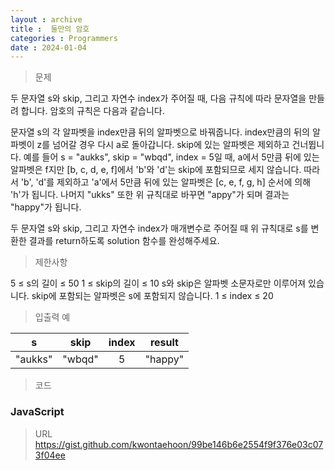 ```yaml
---
layout : archive
title :  둘만의 암호
categories : Programmers
date : 2024-01-04
---
```

> 문제<br>

두 문자열 s와 skip, 그리고 자연수 index가 주어질 때, 다음 규칙에 따라 문자열을 만들려 합니다. 암호의 규칙은 다음과 같습니다.

문자열 s의 각 알파벳을 index만큼 뒤의 알파벳으로 바꿔줍니다.
index만큼의 뒤의 알파벳이 z를 넘어갈 경우 다시 a로 돌아갑니다.
skip에 있는 알파벳은 제외하고 건너뜁니다.
예를 들어 s = "aukks", skip = "wbqd", index = 5일 때, a에서 5만큼 뒤에 있는 알파벳은 f지만 [b, c, d, e, f]에서 'b'와 'd'는 skip에 포함되므로 세지 않습니다. 따라서 'b', 'd'를 제외하고 'a'에서 5만큼 뒤에 있는 알파벳은 [c, e, f, g, h] 순서에 의해 'h'가 됩니다. 나머지 "ukks" 또한 위 규칙대로 바꾸면 "appy"가 되며 결과는 "happy"가 됩니다.

두 문자열 s와 skip, 그리고 자연수 index가 매개변수로 주어질 때 위 규칙대로 s를 변환한 결과를 return하도록 solution 함수를 완성해주세요.

> 제한사항<br>

5 ≤ s의 길이 ≤ 50
1 ≤ skip의 길이 ≤ 10
s와 skip은 알파벳 소문자로만 이루어져 있습니다.
skip에 포함되는 알파벳은 s에 포함되지 않습니다.
1 ≤ index ≤ 20

> 입출력 예<br>

|s|skip|index|result|
|:--:|:--:|:--:|:--:|
|"aukks"|"wbqd"|5|"happy"|

> 코드

### JavaScript

<script src="https://gist.github.com/kwontaehoon/99be146b6e2554f9f376e03c073f04ee.js"></script>

> URL
https://gist.github.com/kwontaehoon/99be146b6e2554f9f376e03c073f04ee